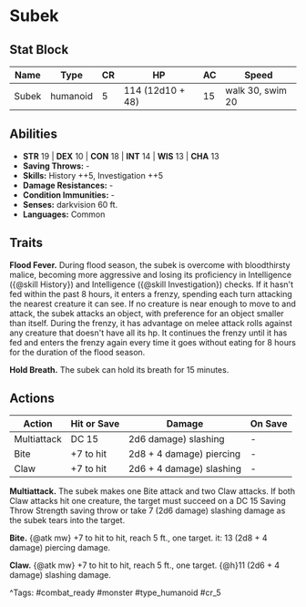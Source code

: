 # Subek

## Stat Block

| Name | Type | CR | HP | AC | Speed |
|------|------|----|----|----|-------|
| Subek | humanoid | 5 | 114 (12d10 + 48) | 15 | walk 30, swim 20 |

## Abilities

- **STR** 19 | **DEX** 10 | **CON** 18 | **INT** 14 | **WIS** 13 | **CHA** 13
- **Saving Throws:** -  
- **Skills:** History ++5, Investigation ++5  
- **Damage Resistances:** -  
- **Condition Immunities:** -  
- **Senses:** darkvision 60 ft.  
- **Languages:** Common

## Traits

**Flood Fever.** During flood season, the subek is overcome with bloodthirsty malice, becoming more aggressive and losing its proficiency in Intelligence ({@skill History}) and Intelligence ({@skill Investigation}) checks. If it hasn't fed within the past 8 hours, it enters a frenzy, spending each turn attacking the nearest creature it can see. If no creature is near enough to move to and attack, the subek attacks an object, with preference for an object smaller than itself. During the frenzy, it has advantage on melee attack rolls against any creature that doesn't have all its hp. It continues the frenzy until it has fed and enters the frenzy again every time it goes without eating for 8 hours for the duration of the flood season.

**Hold Breath.** The subek can hold its breath for 15 minutes.


## Actions

| Action | Hit or Save | Damage | On Save |
|--------|--------------|--------|----------|
| Multiattack | DC 15 | 2d6 damage) slashing | - |
| Bite | +7 to hit | 2d8 + 4 damage) piercing | - |
| Claw | +7 to hit | 2d6 + 4 damage) slashing | - |

**Multiattack.** The subek makes one Bite attack and two Claw attacks. If both Claw attacks hit one creature, the target must succeed on a DC 15 Saving Throw Strength saving throw or take 7 (2d6 damage) slashing damage as the subek tears into the target.

**Bite.** {@atk mw} +7 to hit to hit, reach 5 ft., one target. it: 13 (2d8 + 4 damage) piercing damage.

**Claw.** {@atk mw} +7 to hit to hit, reach 5 ft., one target. {@h}11 (2d6 + 4 damage) slashing damage.


^Tags: #combat_ready #monster #type_humanoid #cr_5